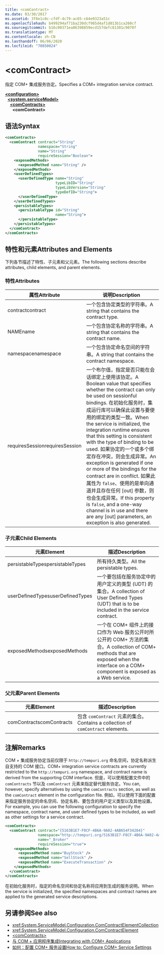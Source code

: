 ```yaml
---
title: <comContract>
ms.date: 03/30/2017
ms.assetid: 3f8e1c0c-cfdf-4c79-ac65-c64e9323a51c
ms.openlocfilehash: b499294af71ba230dcf985d4af1d013b1ca260cf
ms.sourcegitcommit: b16c00371ea06398859ecd157defc81301c9070f
ms.translationtype: MT
ms.contentlocale: zh-CN
ms.lasthandoff: 06/06/2020
ms.locfileid: "70850024"
---
```

# \<comContract>
<span data-ttu-id="9aafe-101">指定 COM+ 集成服务协定。</span><span class="sxs-lookup"><span data-stu-id="9aafe-101">Specifies a COM+ integration service contract.</span></span>  
  
[**\<configuration>**](../configuration-element.md)\
&nbsp;&nbsp;[**\<system.serviceModel>**](system-servicemodel.md)\
&nbsp;&nbsp;&nbsp;&nbsp;[**\<comContracts>**](comcontracts.md)\
&nbsp;&nbsp;&nbsp;&nbsp;&nbsp;&nbsp;**\<comContract>**  
  
## <a name="syntax"></a><span data-ttu-id="9aafe-102">语法</span><span class="sxs-lookup"><span data-stu-id="9aafe-102">Syntax</span></span>  
  
```xml  
<comContracts>
  <comContract contract="String"
               namespace="String"
               name="String"
               requireSession="Boolean">
    <exposedMethods>
      <exposedMethod name="String" />
    </exposedMethods>
    <userDefinedTypes>
      <userDefinedType name="String"
                       typeLibID="String"
                       typeLibVersion="String"
                       typeDefID="String">
      </userDefinedType>
    </userDefinedTypes>
    <persistableTypes>
      <persistableType id="String"
                       name="String">
      </persistableType>
    </persistableTypes>
  </comContract>
</comContracts>
```  
  
## <a name="attributes-and-elements"></a><span data-ttu-id="9aafe-103">特性和元素</span><span class="sxs-lookup"><span data-stu-id="9aafe-103">Attributes and Elements</span></span>  
 <span data-ttu-id="9aafe-104">下列各节描述了特性、子元素和父元素。</span><span class="sxs-lookup"><span data-stu-id="9aafe-104">The following sections describe attributes, child elements, and parent elements.</span></span>  
  
### <a name="attributes"></a><span data-ttu-id="9aafe-105">特性</span><span class="sxs-lookup"><span data-stu-id="9aafe-105">Attributes</span></span>  
  
|<span data-ttu-id="9aafe-106">属性</span><span class="sxs-lookup"><span data-stu-id="9aafe-106">Attribute</span></span>|<span data-ttu-id="9aafe-107">说明</span><span class="sxs-lookup"><span data-stu-id="9aafe-107">Description</span></span>|  
|---------------|-----------------|  
|<span data-ttu-id="9aafe-108">contract</span><span class="sxs-lookup"><span data-stu-id="9aafe-108">contract</span></span>|<span data-ttu-id="9aafe-109">一个包含协定类型的字符串。</span><span class="sxs-lookup"><span data-stu-id="9aafe-109">A string that contains the contract type.</span></span>|  
|<span data-ttu-id="9aafe-110">NAME</span><span class="sxs-lookup"><span data-stu-id="9aafe-110">name</span></span>|<span data-ttu-id="9aafe-111">一个包含协定名称的字符串。</span><span class="sxs-lookup"><span data-stu-id="9aafe-111">A string that contains the contract name.</span></span>|  
|<span data-ttu-id="9aafe-112">namespace</span><span class="sxs-lookup"><span data-stu-id="9aafe-112">namespace</span></span>|<span data-ttu-id="9aafe-113">一个包含协定命名空间的字符串。</span><span class="sxs-lookup"><span data-stu-id="9aafe-113">A string that contains the contract namespace.</span></span>|  
|<span data-ttu-id="9aafe-114">requiresSession</span><span class="sxs-lookup"><span data-stu-id="9aafe-114">requiresSession</span></span>|<span data-ttu-id="9aafe-115">一个布尔值，指定是否只能在会话绑定上使用该协定。</span><span class="sxs-lookup"><span data-stu-id="9aafe-115">A Boolean value that specifies whether the contract can only be used on sessionful bindings.</span></span> <span data-ttu-id="9aafe-116">在初始化服务时，集成运行库可以确保此设置与要使用的绑定的类型一致。</span><span class="sxs-lookup"><span data-stu-id="9aafe-116">When the service is initialized, the integration runtime ensures that this setting is consistent with the type of binding to be used.</span></span> <span data-ttu-id="9aafe-117">如果协定的一个或多个绑定存在冲突，则会生成异常。</span><span class="sxs-lookup"><span data-stu-id="9aafe-117">An exception is generated if one or more of the bindings for the contract are in conflict.</span></span> <span data-ttu-id="9aafe-118">如果此属性为 `false`、使用的是单向通道并且存在任何 [out] 参数，则也会生成异常。</span><span class="sxs-lookup"><span data-stu-id="9aafe-118">If this property is `false`, and a one-way channel is in use and there are any [out] parameters, an exception is also generated.</span></span>|  
  
### <a name="child-elements"></a><span data-ttu-id="9aafe-119">子元素</span><span class="sxs-lookup"><span data-stu-id="9aafe-119">Child Elements</span></span>  
  
|<span data-ttu-id="9aafe-120">元素</span><span class="sxs-lookup"><span data-stu-id="9aafe-120">Element</span></span>|<span data-ttu-id="9aafe-121">描述</span><span class="sxs-lookup"><span data-stu-id="9aafe-121">Description</span></span>|  
|-------------|-----------------|  
|<span data-ttu-id="9aafe-122">persistableTypes</span><span class="sxs-lookup"><span data-stu-id="9aafe-122">persistableTypes</span></span>|<span data-ttu-id="9aafe-123">所有持久类型。</span><span class="sxs-lookup"><span data-stu-id="9aafe-123">All the persistable types.</span></span>|  
|<span data-ttu-id="9aafe-124">userDefinedTypes</span><span class="sxs-lookup"><span data-stu-id="9aafe-124">userDefinedTypes</span></span>|<span data-ttu-id="9aafe-125">一个要包括在服务协定中的用户定义的类型 (UDT) 的集合。</span><span class="sxs-lookup"><span data-stu-id="9aafe-125">A collection of User Defined Types (UDT) that is to be included in the service contract.</span></span>|  
|<span data-ttu-id="9aafe-126">exposedMethods</span><span class="sxs-lookup"><span data-stu-id="9aafe-126">exposedMethods</span></span>|<span data-ttu-id="9aafe-127">一个在 COM+ 组件上的接口作为 Web 服务公开时所公开的 COM+ 方法的集合。</span><span class="sxs-lookup"><span data-stu-id="9aafe-127">A collection of COM+ methods that are exposed when the interface on a COM+ component is exposed as a Web service.</span></span>|  
  
### <a name="parent-elements"></a><span data-ttu-id="9aafe-128">父元素</span><span class="sxs-lookup"><span data-stu-id="9aafe-128">Parent Elements</span></span>  
  
|<span data-ttu-id="9aafe-129">元素</span><span class="sxs-lookup"><span data-stu-id="9aafe-129">Element</span></span>|<span data-ttu-id="9aafe-130">描述</span><span class="sxs-lookup"><span data-stu-id="9aafe-130">Description</span></span>|  
|-------------|-----------------|  
|<span data-ttu-id="9aafe-131">comContracts</span><span class="sxs-lookup"><span data-stu-id="9aafe-131">comContracts</span></span>|<span data-ttu-id="9aafe-132">包含 `comContract` 元素的集合。</span><span class="sxs-lookup"><span data-stu-id="9aafe-132">Contains a collection of `comContract` elements.</span></span>|  
  
## <a name="remarks"></a><span data-ttu-id="9aafe-133">注解</span><span class="sxs-lookup"><span data-stu-id="9aafe-133">Remarks</span></span>  
 <span data-ttu-id="9aafe-134">COM + 集成服务协定当前仅限于 `http://tempuri.org` 命名空间，协定名称派生自支持的 COM 接口。</span><span class="sxs-lookup"><span data-stu-id="9aafe-134">COM+ integration service contracts are currently restricted to the `http://tempuri.org` namespace, and contract name is derived from the supporting COM interface.</span></span> <span data-ttu-id="9aafe-135">但是，可以使用配置文件中的 `comContracts` 节以及 `comContract` 元素来指定替代服务协定。</span><span class="sxs-lookup"><span data-stu-id="9aafe-135">You can, however, specify alternatives by using the `comContracts` section, as well as the `comContract` element in the configuration file.</span></span> <span data-ttu-id="9aafe-136">例如，可以使用下面的配置来指定服务协定的命名空间、协定名称、要包含的用户定义类型以及其他设置。</span><span class="sxs-lookup"><span data-stu-id="9aafe-136">For example, you can use the following configuration to specify the namespace, contract name, and user defined types to be included, as well as other settings for a service contract.</span></span>  
  
```xml  
<comContracts>
  <comContract contract="{5163B1E7-F0CF-4B6A-9A02-4AB654F34284}"
               namespace="http://tempuri.org/5163B1E7-F0CF-4B6A-9A02-4AB654F34284"
               name="_Broker"
               requireSession="true">
    <exposedMethods>
      <exposedMethod name="BuyStock" />
      <exposedMethod name="SellStock" />
      <exposedMethod name="ExecuteTransaction" />
    </exposedMethods>
  </comContract>
</comContracts>
```  
  
 <span data-ttu-id="9aafe-137">在初始化服务时，指定的命名空间和协定名称将应用到生成的服务说明。</span><span class="sxs-lookup"><span data-stu-id="9aafe-137">When the service is initialized, the specified namespaces and contract names are applied to the generated service descriptions.</span></span>  
  
## <a name="see-also"></a><span data-ttu-id="9aafe-138">另请参阅</span><span class="sxs-lookup"><span data-stu-id="9aafe-138">See also</span></span>

- <xref:System.ServiceModel.Configuration.ComContractElementCollection>
- <xref:System.ServiceModel.Configuration.ComContractElement>
- [\<comContracts>](comcontracts.md)
- [<span data-ttu-id="9aafe-139">与 COM + 应用程序集成</span><span class="sxs-lookup"><span data-stu-id="9aafe-139">Integrating with COM+ Applications</span></span>](../../../wcf/feature-details/integrating-with-com-plus-applications.md)
- [<span data-ttu-id="9aafe-140">如何：配置 COM+ 服务设置</span><span class="sxs-lookup"><span data-stu-id="9aafe-140">How to: Configure COM+ Service Settings</span></span>](../../../wcf/feature-details/how-to-configure-com-service-settings.md)
